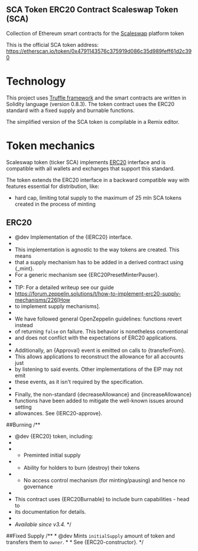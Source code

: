 SCA Token ERC20 Contract
Scaleswap Token (SCA)
---

Collection of Ethereum smart contracts for the
[Scaleswap](https://scaleswap.io) platform token

This is the official SCA token address:
https://etherscan.io/token/0x4791143576c375919d086c35d989feff61d2c390

# Technology

This project uses [Truffle framework](http://truffleframework.com/) and the smart
contracts are written in Solidity language (version 0.8.3).
The token contract uses the ERC20 standard with a fixed supply and burnable functions.

The simplified version of the SCA token is compilable in a Remix editor. 

# Token mechanics

Scaleswap token (ticker SCA) implements
[ERC20](https://en.wikipedia.org/wiki/ERC20) interface and is compatible with
all wallets and exchanges that support this standard.

The token extends the ERC20 interface in a backward compatible way with features
essential for distribution, like:
- hard cap, limiting total supply to the maximum of 25 mln SCA tokens created
  in the process of minting


## ERC20

 * @dev Implementation of the {IERC20} interface.
 *
 * This implementation is agnostic to the way tokens are created. This means
 * that a supply mechanism has to be added in a derived contract using {_mint}.
 * For a generic mechanism see {ERC20PresetMinterPauser}.
 *
 * TIP: For a detailed writeup see our guide
 * https://forum.zeppelin.solutions/t/how-to-implement-erc20-supply-mechanisms/226[How
 * to implement supply mechanisms].
 *
 * We have followed general OpenZeppelin guidelines: functions revert instead
 * of returning `false` on failure. This behavior is nonetheless conventional
 * and does not conflict with the expectations of ERC20 applications.
 *
 * Additionally, an {Approval} event is emitted on calls to {transferFrom}.
 * This allows applications to reconstruct the allowance for all accounts just
 * by listening to said events. Other implementations of the EIP may not emit
 * these events, as it isn't required by the specification.
 *
 * Finally, the non-standard {decreaseAllowance} and {increaseAllowance}
 * functions have been added to mitigate the well-known issues around setting
 * allowances. See {IERC20-approve}.

##Burning
/**
 * @dev {ERC20} token, including:
 *
 *  - Preminted initial supply
 *  - Ability for holders to burn (destroy) their tokens
 *  - No access control mechanism (for minting/pausing) and hence no governance
 *
 * This contract uses {ERC20Burnable} to include burn capabilities - head to
 * its documentation for details.
 *
 * _Available since v3.4._
 */


##Fixed Supply
    /**
     * @dev Mints `initialSupply` amount of token and transfers them to `owner`.
     *
     * See {ERC20-constructor}.
     */

